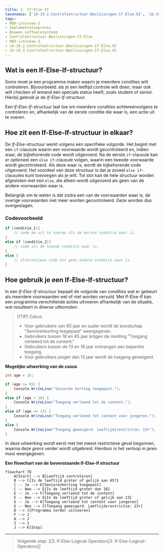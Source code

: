 ```yaml
---
title: 2. If-Else-If
taxonomie: ['ib-19.2.Controlestructuur-Beslissingen-If-Else.OI', 'ib-19.3.Controlestructuur-Beslissingen-If-Else.OI']
tags:
- HBO-i/niveau-2
- Implementatieproces
- Bouwen softwaresysteem
- Controlestructuur-Beslissingen-If-Else
- HBO-i/niveau-3
- ib-19.2.Controlestructuur-Beslissingen-If-Else.OI
- ib-19.3.Controlestructuur-Beslissingen-If-Else.OI
---
```


## Wat is een If-Else-If-structuur?
Soms moet je een programma maken waarin je meerdere condities wilt controleren. Bijvoorbeeld: als je een leeftijd controle wilt doen, maar ook wilt checken of iemand een speciale status heeft, zoals student of senior. Hierbij gebruik je de *If-Else-If*-structuur.

Een *If-Else-If*-structuur laat toe om meerdere condities achtereenvolgens te controleren en, afhankelijk van de eerste conditie die waar is, een actie uit te voeren.

## Hoe zit een If-Else-If-structuur in elkaar?
De *If-Else*-structuur werkt volgens een specifieke volgorde. Het begint met een `if`-clausule waarin een voorwaarde wordt gecontroleerd en, indien waar, de bijbehorende code wordt uitgevoerd.  Na de eerste `if`-clausule kan er optioneel een `else if`-clausule volgen, waarin een tweede voorwaarde wordt gecontroleerd. Als deze waar is, wordt de bijbehorende code uitgevoerd. Het voordeel van deze structuur is dat je zoveel `else if`-clausules kunt toevoegen als je wilt. Tot slot kan de hele structuur worden afgesloten met een `else`, die alleen wordt uitgevoerd als geen van de andere voorwaarden waar is.

Belangrijk om te weten is dat zodra een van de voorwaarden waar is, de overige voorwaarden niet meer worden gecontroleerd. Deze worden dus overgeslagen.

### Codevoorbeeld
```C#
if (conditie_1){
    // code om uit te voeren als de eerste conditie waar is.
}
else if (conditie_2){
    // code als de tweede conditie waar is.
}
else {
    // alternatieve code als geen enkele conditie waar is.
}
```

## Hoe gebruik je een If-Else-If-structuur?
In een *If-Else-If*-structuur bepaalt de volgorde van condities wat er gebeurt als meerdere voorwaarden wel of niet worden vervuld. Met If-Else-If kan een programma verschillende acties uitvoeren afhankelijk van de situatie, wat resulteert in diverse uitkomsten. 

> [!TIP] Casus
> - Voor gebruikers van 65 jaar en ouder wordt de boodschap "Seniorenkorting toegepast" weergegeven.
> - Gebruikers tussen 18 en 65 jaar krijgen de melding "Toegang verleend tot de content."
> - Gebruikers tussen de 13 en 18 jaar ontvangen een beperkte toegang.
> - Voor gebruikers jonger dan 13 jaar wordt de toegang geweigerd.

**Mogelijke uitwerking van de casus**
```C#
int age = 16;

if (age >= 65) {
    Console.WriteLine("Senioren korting toegepast.");
}
else if (age > 18) {
    Console.WriteLine("Toegang verleend tot de content.");
}
else if (age >= 13) {
    Console.WriteLine("Toegang verleend tot content voor jongeren.");
}
else {
    Console.WriteLine("Toegang geweigerd. Leeftijdsrestrictie: 13+");
}
```

In deze uitwerking wordt eerst met het meest restrictieve geval begonnen, waarna deze *grens* verder wordt uitgebreid. Hierdoor is het verloop in jaren mooi weergegeven.

**Een flowchart van de bovenstaande If-Else-If structuur**
```mermaid
flowchart TD
    A[Start] --> B[Leeftijd controleren]
    B --> C{Is de leeftijd groter of gelijk aan 65?}
    C -- Ja --> D[Seniorenkorting toegepast]
    C -- Nee --> E{Is de leeftijd groter dan 18}
    E -- Ja --> F[Toegang verleend tot de content]
    E -- Nee --> G{Is de leeftijd groter of gelijk aan 13}
    G -- Ja --> H[Toegang verleend tot content voor jongeren]
    G -- Nee --> I[Toegang geweigerd. Leeftijdsrestrictie: 13+]
    D --> J[Programma verder uitvoeren]
    F --> J
    H --> J
    I --> J
    J --> K[Stop]

```

---

> Volgende stap: [[3. If-Else-Logical-Operators|3. If-Else-Logical-Operators]]
